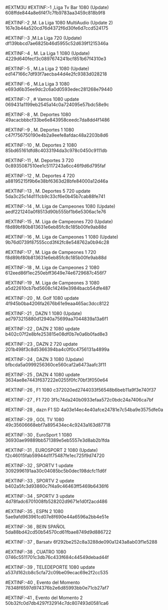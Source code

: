 #EXTM3U
#EXTINF:-1 ,Liga Tv Bar 1080 (Update)
608ffde844a8e6f4f7c7fb9783aa3459c818b9f8



#EXTINF:-2 ,M. La Liga 1080 MultiAudio (Update 2)
167e3b44a520cd76d4372f6d30fe6d7ccd524175



#EXTINF:-3 ,M.La Liga 720 (Update)
df139bbcd7ae6825b46d5955c52d639f1215346a


#EXTINF:-4 , M. La Liga 1 1080 (Update)
4229d640fecf3c0897674241bcf851b67f4310e3


#EXTINF:-5 , M.La Liga 2 1080 (Update)
ed147166c7df93f7aecba44d4e2fc9383d028218



#EXTINF:-6 , M.La Liga 3 1080
e693d6b35ee9dc2c6a0d0593edec281268e79440

#EXTINF:-7 , # Vamos 1080 update
069431a1199eb2545a14c0a724095e57bdc58e9c

#EXTINF:-8 , M. Deportes 1080
49acacbbbcf33be6e843958ceedc7da8dd4f1486

#EXTINF:-9 , M. Deportes 1 1080
c47f756750190e4b2a9eefe8afdac48a2203b8d6

#EXTINF:-10 , M. Deportes 2 1080
85bd65161dfd8c4033194da3c978c0450c9111db

#EXTINF:-11 , M. Deportes 3 720
0c8935087510ee1c5117243a6cc46f9d6d795faf

#EXTINF:-12 , M. Deportes 4 720
a88195215f9b6e38bf6363d28bfe84000a12d46a

#EXTINF:-13 , M. Deportes 5 720 update
5da3c25c14d111cb9c33cf6e0b45b7cab88fe741

#EXTINF:-14 , M. Liga de Campeones 1080 (Update)
aedf221240a0f8513d90b555bf1b6e5306ac1e76

#EXTINF:-15 , M. Liga de Campeones 720 (Update)
f8d89bf80b813631e6eb85fc8c185b00fe9ab88d

#EXTINF:-16 , M. Liga de Campeones 1 1080 (Update)
9b76d0739f87555ccd3f42fc8e548762a0b94c28

#EXTINF:-17 , M. Liga de Campeones 1  720
f8d89bf80b813631e6eb85fc8c185b00fe9ab88d

#EXTINF:-18 , M. Liga de Campeones 2 1080
612eed86f1ec250ebff3649e74e6729687c456f7

#EXTINF:-19 , M. Liga de Campeones 3 1080
a5d22610cb7bd5608c14249e3984bacb54dfe487

#EXTINF:-20 , M. Golf 1080 update
4f945b0ba4206fa2676b61e9eaa465ac3dcc8122

#EXTINF:-21 , DAZN 1 1080  (Update)
ad7973215880d12940a75699aa7044839a13a6f1

#EXTINF:-22 , DAZN 2 1080 update
b402c07f2e8bfe253815e08df0b7e0a6b0fad8e3

#EXTINF:-23 , DAZN 2 720 update
201b498f3c8d5366394ba4c0f0c4756131a4899a

#EXTINF:-24 , DAZN 3  1080 (Update)
bfbcda5a0999256360ce560caf2a6473aafc3f11

#EXTINF:-25 , DAZN 4 1080 update
3634ae8e7443f637222e0255f0fc70bf3f050e64

#EXTINF:-26 , F1 1080
c372020ed2744033f56548b6beb11a9f3e740f37

#EXTINF:-27 , F1 720
3f1c74da240b0933efaa572c0bdc24a7406ca7bf

#EXTINF:-28 , dazn F1 SD
4a03e14ec4e40afce24781e7c54ba9e3575dfe0a

#EXTINF:-29 , GOL TV 1080
49c35606668ebf7a895434ec4c9243a163d87718

#EXTINF:-30 , EuroSport 1 1080
36930ae99889bb571389e5eb5557e3d8ab2b1fda

#EXTINF:-31 , EUROSPORT  2 1080 (Update)
f2c46015fab59944d1f75487fe1ec725f9d74720

#EXTINF:-32 , SPORTV 1 update 
3092996191aa30c04085bc5b0dec198dcfc11d6f

#EXTINF:-33 , SPORTV 2 update
b402a5fc3d93860c7f4a9c46463ff5469b6436f6

#EXTINF:-34 , SPORTV 3 update
4d78fadc6701008fb528202d9671e1d0f2acd486

#EXTINF:-35 , ESPN 2 1080
5ae9afd963961cd07e8f690e44a6596a2bb4e51e

#EXTINF:-36 , BEIN SPAÑOL
5da88bd42cd50b54570cd61fbae8749d9d886722

#EXTINF:-37 , Barsatv
6f292be252c8a3288de090a1243a8ab03f1e5288

#EXTINF:-38 , CUATRO 1080
0746c5511701c3db76c433f684c44549debad44f

#EXTINF:-39 , TELEDEPORTE 1080 update
a537d162cb8c5cfa72c09be09ecac69e2f2cc535

#EXTINF:-40 , Evento del Momento 
78348f6597d974376b2e6d85993bb0e71cb27af7

#EXTINF:-41 , Evento del Momento 2 
50b32fc0d7db4297f32914c7dc807493d0581ca6
